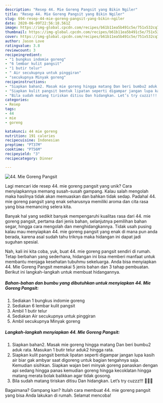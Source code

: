 ```yaml
---
description: "Resep 44. Mie Goreng Pangsit yang Bikin Ngiler"
title: "Resep 44. Mie Goreng Pangsit yang Bikin Ngiler"
slug: 694-resep-44-mie-goreng-pangsit-yang-bikin-ngiler
date: 2020-06-09T22:56:18.561Z
image: https://img-global.cpcdn.com/recipes/b61b11ea5b491c5e/751x532cq70/44-mie-goreng-pangsit-foto-resep-utama.jpg
thumbnail: https://img-global.cpcdn.com/recipes/b61b11ea5b491c5e/751x532cq70/44-mie-goreng-pangsit-foto-resep-utama.jpg
cover: https://img-global.cpcdn.com/recipes/b61b11ea5b491c5e/751x532cq70/44-mie-goreng-pangsit-foto-resep-utama.jpg
author: Jason Love
ratingvalue: 3.8
reviewcount: 3
recipeingredient:
- "1 bungkus indomie goreng"
- "6 lembar kulit pangsit"
- "1 butir telur"
- " Air secukupnya untuk pinggiran"
- "secukupnya Minyak goreng"
recipeinstructions:
- "Siapkan bahan2. Masak mie goreng hingga matang Dan beri bumbu2 aduk rata. Masukan 1 butir telur aduk2 hingga rata."
- "Siapkan kulit pangsit bentuk lipatan seperti digampar jangan lupa kasih air biar gak ambyar saat digoreng untuk bagian tengahnya saja. Kemudian sisihkan. Siapkan wajan beri minyak goreng panaskan dengan api sedang hingga panas kemudian goreng hingga kecoklatan hingga matang merata bolak balikkan agar tidak gosong."
- "Bila sudah matang tiriskan ditisu Dan hidangkan. Let’s try cuzzz!!! 👩🏻‍🍳"
categories:
- Resep
tags:
- 44
- mie
- goreng

katakunci: 44 mie goreng 
nutrition: 191 calories
recipecuisine: Indonesian
preptime: "PT37M"
cooktime: "PT56M"
recipeyield: "3"
recipecategory: Dinner

---
```



![44. Mie Goreng Pangsit](https://img-global.cpcdn.com/recipes/b61b11ea5b491c5e/751x532cq70/44-mie-goreng-pangsit-foto-resep-utama.jpg)

Lagi mencari ide resep 44. mie goreng pangsit yang unik? Cara menyiapkannya memang susah-susah gampang. Kalau salah mengolah maka hasilnya tidak akan memuaskan dan bahkan tidak sedap. Padahal 44. mie goreng pangsit yang enak seharusnya memiliki aroma dan cita rasa yang bisa memancing selera kita.

Banyak hal yang sedikit banyak mempengaruhi kualitas rasa dari 44. mie goreng pangsit, pertama dari jenis bahan, selanjutnya pemilihan bahan segar, hingga cara mengolah dan menghidangkannya. Tidak usah pusing kalau mau menyiapkan 44. mie goreng pangsit yang enak di mana pun anda berada, karena asal sudah tahu triknya maka hidangan ini dapat jadi suguhan spesial.




Nah, kali ini kita coba, yuk, buat 44. mie goreng pangsit sendiri di rumah. Tetap berbahan yang sederhana, hidangan ini bisa memberi manfaat untuk membantu menjaga kesehatan tubuhmu sekeluarga. Anda bisa menyiapkan 44. Mie Goreng Pangsit memakai 5 jenis bahan dan 3 tahap pembuatan. Berikut ini langkah-langkah untuk membuat hidangannya.

<!--inarticleads1-->

##### Bahan-bahan dan bumbu yang dibutuhkan untuk menyiapkan 44. Mie Goreng Pangsit:

1. Sediakan 1 bungkus indomie goreng
1. Sediakan 6 lembar kulit pangsit
1. Ambil 1 butir telur
1. Sediakan  Air secukupnya untuk pinggiran
1. Ambil secukupnya Minyak goreng




<!--inarticleads2-->

##### Langkah-langkah menyiapkan 44. Mie Goreng Pangsit:

1. Siapkan bahan2. Masak mie goreng hingga matang Dan beri bumbu2 aduk rata. Masukan 1 butir telur aduk2 hingga rata.
1. Siapkan kulit pangsit bentuk lipatan seperti digampar jangan lupa kasih air biar gak ambyar saat digoreng untuk bagian tengahnya saja. Kemudian sisihkan. Siapkan wajan beri minyak goreng panaskan dengan api sedang hingga panas kemudian goreng hingga kecoklatan hingga matang merata bolak balikkan agar tidak gosong.
1. Bila sudah matang tiriskan ditisu Dan hidangkan. Let’s try cuzzz!!! 👩🏻‍🍳




Bagaimana? Gampang kan? Itulah cara membuat 44. mie goreng pangsit yang bisa Anda lakukan di rumah. Selamat mencoba!
